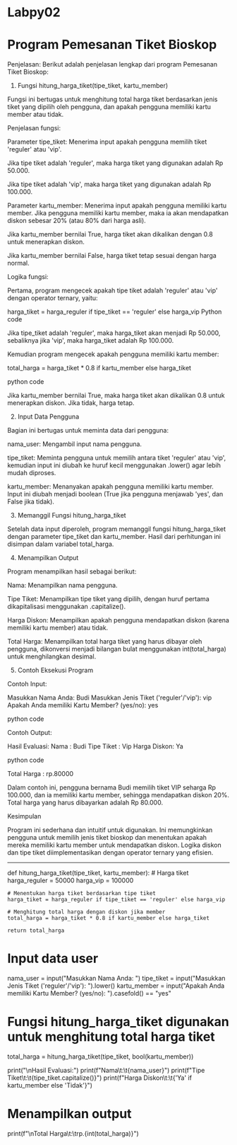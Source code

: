 # Labpy02
# Program Pemesanan Tiket Bioskop

Penjelasan:
Berikut adalah penjelasan lengkap dari program Pemesanan Tiket Bioskop:

1. Fungsi hitung_harga_tiket(tipe_tiket, kartu_member)

Fungsi ini bertugas untuk menghitung total harga tiket berdasarkan jenis tiket yang dipilih oleh pengguna, dan apakah pengguna memiliki kartu member atau tidak.

Penjelasan fungsi:

Parameter tipe_tiket: Menerima input apakah pengguna memilih tiket 'reguler' atau 'vip'.

Jika tipe tiket adalah 'reguler', maka harga tiket yang digunakan adalah Rp 50.000.

Jika tipe tiket adalah 'vip', maka harga tiket yang digunakan adalah Rp 100.000.


Parameter kartu_member: Menerima input apakah pengguna memiliki kartu member. Jika pengguna memiliki kartu member, maka ia akan mendapatkan diskon sebesar 20% (atau 80% dari harga asli).

Jika kartu_member bernilai True, harga tiket akan dikalikan dengan 0.8 untuk menerapkan diskon.

Jika kartu_member bernilai False, harga tiket tetap sesuai dengan harga normal.



Logika fungsi:

Pertama, program mengecek apakah tipe tiket adalah 'reguler' atau 'vip' dengan operator ternary, yaitu:

harga_tiket = harga_reguler if tipe_tiket == 'reguler' else harga_vip
Python code

Jika tipe_tiket adalah 'reguler', maka harga_tiket akan menjadi Rp 50.000, sebaliknya jika 'vip', maka harga_tiket adalah Rp 100.000.

Kemudian program mengecek apakah pengguna memiliki kartu member:

total_harga = harga_tiket * 0.8 if kartu_member else harga_tiket

python code

Jika kartu_member bernilai True, maka harga tiket akan dikalikan 0.8 untuk menerapkan diskon. Jika tidak, harga tetap.


2. Input Data Pengguna

Bagian ini bertugas untuk meminta data dari pengguna:

nama_user: Mengambil input nama pengguna.

tipe_tiket: Meminta pengguna untuk memilih antara tiket 'reguler' atau 'vip', kemudian input ini diubah ke huruf kecil menggunakan .lower() agar lebih mudah diproses.

kartu_member: Menanyakan apakah pengguna memiliki kartu member. Input ini diubah menjadi boolean (True jika pengguna menjawab 'yes', dan False jika tidak).


3. Memanggil Fungsi hitung_harga_tiket

Setelah data input diperoleh, program memanggil fungsi hitung_harga_tiket dengan parameter tipe_tiket dan kartu_member. Hasil dari perhitungan ini disimpan dalam variabel total_harga.

4. Menampilkan Output

Program menampilkan hasil sebagai berikut:

Nama: Menampilkan nama pengguna.

Tipe Tiket: Menampilkan tipe tiket yang dipilih, dengan huruf pertama dikapitalisasi menggunakan .capitalize().

Harga Diskon: Menampilkan apakah pengguna mendapatkan diskon (karena memiliki kartu member) atau tidak.

Total Harga: Menampilkan total harga tiket yang harus dibayar oleh pengguna, dikonversi menjadi bilangan bulat menggunakan int(total_harga) untuk menghilangkan desimal.


5. Contoh Eksekusi Program

Contoh Input:

Masukkan Nama Anda: Budi
Masukkan Jenis Tiket ('reguler'/'vip'): vip
Apakah Anda memiliki Kartu Member? (yes/no): yes

python code

Contoh Output:

Hasil Evaluasi:
Nama        :   Budi
Tipe Tiket  :   Vip
Harga Diskon:   Ya

python code

Total Harga :   rp.80000

Dalam contoh ini, pengguna bernama Budi memilih tiket VIP seharga Rp 100.000, dan ia memiliki kartu member, sehingga mendapatkan diskon 20%. Total harga yang harus dibayarkan adalah Rp 80.000.

Kesimpulan

Program ini sederhana dan intuitif untuk digunakan. Ini memungkinkan pengguna untuk memilih jenis tiket bioskop dan menentukan apakah mereka memiliki kartu member untuk mendapatkan diskon. Logika diskon dan tipe tiket diimplementasikan dengan operator ternary yang efisien.

---

def hitung_harga_tiket(tipe_tiket, kartu_member):
    # Harga tiket
    harga_reguler = 50000
    harga_vip = 100000
    
    # Menentukan harga tiket berdasarkan tipe tiket
    harga_tiket = harga_reguler if tipe_tiket == 'reguler' else harga_vip
    
    # Menghitung total harga dengan diskon jika member
    total_harga = harga_tiket * 0.8 if kartu_member else harga_tiket
    
    return total_harga

# Input data user
nama_user = input("Masukkan Nama Anda: ")
tipe_tiket = input("Masukkan Jenis Tiket ('reguler'/'vip'): ").lower()
kartu_member = input("Apakah Anda memiliki Kartu Member? (yes/no): ").casefold() == "yes"

# Fungsi hitung_harga_tiket digunakan untuk menghitung total harga tiket
total_harga = hitung_harga_tiket(tipe_tiket, bool(kartu_member))

print("\nHasil Evaluasi:")
print(f"Nama\t:\t{nama_user}")
print(f"Tipe Tiket\t:\t{tipe_tiket.capitalize()}")
print(f"Harga Diskon\t:\t{'Ya' if kartu_member else 'Tidak'}")

# Menampilkan output
print(f"\nTotal Harga\t:\trp.{int(total_harga)}")
